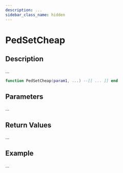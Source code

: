 ```yaml
---
description: ...
sidebar_class_name: hidden
---
```


# PedSetCheap

## Description

...

```lua
function PedSetCheap(param1, ...) --[[ ... ]] end
```

## Parameters

...

## Return Values

...

## Example

...

